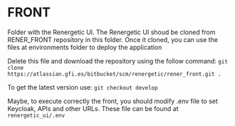 # FRONT

Folder with the Renergetic UI. The Renergetic UI shoud be cloned from RENER_FRONT repository in this folder. Once it cloned, you can use the files at environments folder to deploy the application

Delete this file and download the repository using the follow command: `git clone https://atlassian.gfi.es/bitbucket/scm/renergetic/rener_front.git .`

To get the latest version use: `git checkout develop`

Maybe, to execute correctly the front, you should modify .env file to set Keycloak, APIs and other URLs. These file can be found at `renergetic_ui/.env`